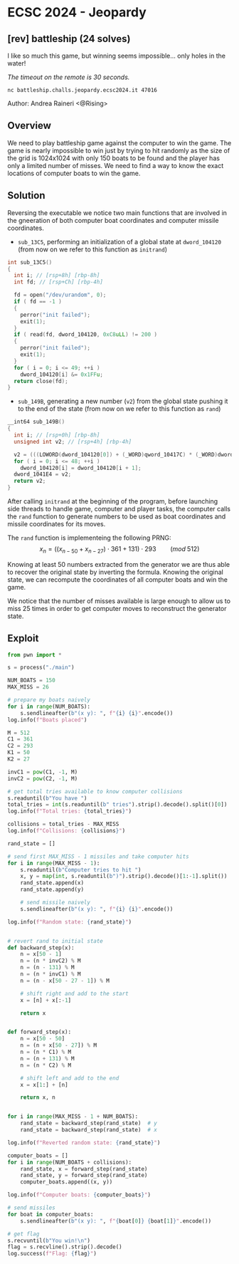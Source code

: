 # ECSC 2024 - Jeopardy

## [rev] battleship (24 solves)

I like so much this game, but winning seems impossible... only holes in the water!

_The timeout on the remote is 30 seconds._

`nc battleship.challs.jeopardy.ecsc2024.it 47016`

Author: Andrea Raineri <@Rising>

## Overview

We need to play battleship game against the computer to win the game. The game is nearly impossible to win just by trying to hit randomly as the size of the grid is 1024x1024 with only 150 boats to be found and the player has only a limited number of misses.
We need to find a way to know the exact locations of computer boats to win the game.

## Solution

Reversing the executable we notice two main functions that are involved in the gneeration of both computer boat coordinates and computer missile coordinates.

- `sub_13C5`, performing an initialization of a global state at `dword_104120` (from now on we refer to this function as `initrand`)

```c
int sub_13C5()
{
  int i; // [rsp+8h] [rbp-8h]
  int fd; // [rsp+Ch] [rbp-4h]

  fd = open("/dev/urandom", 0);
  if ( fd == -1 )
  {
    perror("init failed");
    exit(1);
  }
  if ( read(fd, dword_104120, 0xC8uLL) != 200 )
  {
    perror("init failed");
    exit(1);
  }
  for ( i = 0; i <= 49; ++i )
    dword_104120[i] &= 0x1FFu;
  return close(fd);
}
```

- `sub_149B`, generating a new number (`v2`) from the global state pushing it to the end of the state (from now on we refer to this function as `rand`)

```c
__int64 sub_149B()
{
  int i; // [rsp+0h] [rbp-8h]
  unsigned int v2; // [rsp+4h] [rbp-4h]

  v2 = (((LOWORD(dword_104120[0]) + (_WORD)qword_10417C) * (_WORD)dword_4014 + 131) * (_WORD)dword_4018) & 0x1FF;
  for ( i = 0; i <= 48; ++i )
    dword_104120[i] = dword_104120[i + 1];
  dword_1041E4 = v2;
  return v2;
}
```

After calling `initrand` at the beginning of the program, before launching side threads to handle game, computer and player tasks, the computer calls the `rand` function to generate numbers to be used as boat coordinates and missile coordinates for its moves.

The `rand` function is implementeing the following PRNG:
$$ x_n = ((x_{n-50} + x_{n-27})\cdot 361 + 131)\cdot 293 \qquad (mod \; 512) $$

Knowing at least 50 numbers extracted from the generator we are thus able to recover the original state by inverting the formula. Knowing the original state, we can recompute the coordinates of all computer boats and win the game.

We notice that the number of misses available is large enough to allow us to miss 25 times in order to get computer moves to reconstruct the generator state.

## Exploit

```python
from pwn import *

s = process("./main")

NUM_BOATS = 150
MAX_MISS = 26

# prepare my boats naively
for i in range(NUM_BOATS):
    s.sendlineafter(b"(x y): ", f"{i} {i}".encode())
log.info(f"Boats placed")

M = 512
C1 = 361
C2 = 293
K1 = 50
K2 = 27

invC1 = pow(C1, -1, M)
invC2 = pow(C2, -1, M)

# get total tries available to know computer collisions
s.readuntil(b"You have ")
total_tries = int(s.readuntil(b" tries").strip().decode().split()[0])
log.info(f"Total tries: {total_tries}")

collisions = total_tries - MAX_MISS
log.info(f"Collisions: {collisions}")

rand_state = []

# send first MAX_MISS - 1 missiles and take computer hits
for i in range(MAX_MISS - 1):
    s.readuntil(b"Computer tries to hit ")
    x, y = map(int, s.readuntil(b")").strip().decode()[1:-1].split())
    rand_state.append(x)
    rand_state.append(y)

    # send missile naively
    s.sendlineafter(b"(x y): ", f"{i} {i}".encode())

log.info(f"Random state: {rand_state}")


# revert rand to initial state
def backward_step(x):
    n = x[50 - 1]
    n = (n * invC2) % M
    n = (n - 131) % M
    n = (n * invC1) % M
    n = (n - x[50 - 27 - 1]) % M

    # shift right and add to the start
    x = [n] + x[:-1]

    return x


def forward_step(x):
    n = x[50 - 50]
    n = (n + x[50 - 27]) % M
    n = (n * C1) % M
    n = (n + 131) % M
    n = (n * C2) % M

    # shift left and add to the end
    x = x[1:] + [n]

    return x, n


for i in range(MAX_MISS - 1 + NUM_BOATS):
    rand_state = backward_step(rand_state)  # y
    rand_state = backward_step(rand_state)  # x

log.info(f"Reverted random state: {rand_state}")

computer_boats = []
for i in range(NUM_BOATS + collisions):
    rand_state, x = forward_step(rand_state)
    rand_state, y = forward_step(rand_state)
    computer_boats.append((x, y))

log.info(f"Computer boats: {computer_boats}")

# send missiles
for boat in computer_boats:
    s.sendlineafter(b"(x y): ", f"{boat[0]} {boat[1]}".encode())

# get flag
s.recvuntil(b"You win!\n")
flag = s.recvline().strip().decode()
log.success(f"Flag: {flag}")
```
